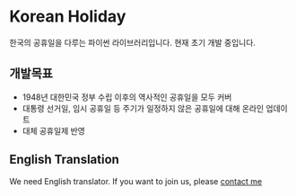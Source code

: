 # Korean Holiday

한국의 공휴일을 다루는 파이썬 라이브러리입니다. 현재 초기 개발 중입니다.

## 개발목표

* 1948년 대한민국 정부 수립 이후의 역사적인 공휴일을 모두 커버
* 대통령 선거일, 임시 공휴일 등 주기가 일정하지 않은 공휴일에 대해 온라인 업데이트
* 대체 공휴일제 반영

## English Translation

We need English translator. If you want to join us, please [contact me](mailto:i@minje.kr)